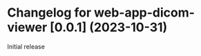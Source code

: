 Changelog for web-app-dicom-viewer [0.0.1] (2023-10-31)
==============================================================
Initial release
